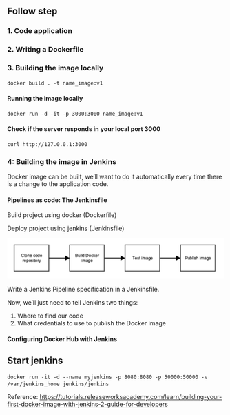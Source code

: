 ## Follow step

### 1. Code application

### 2. Writing a Dockerfile

### 3. Building the image locally

```
docker build . -t name_image:v1
```

#### Running the image locally

```
docker run -d -it -p 3000:3000 name_image:v1
```

#### Check if the server responds in your local port 3000

```
curl http://127.0.0.1:3000
```

### 4: Building the image in Jenkins

Docker image can be built, we’ll want to do it automatically every time there is a change to the application code.

#### Pipelines as code: The Jenkinsfile

Build project using docker (Dockerfile)

Deploy project using jenkins (Jenkinsfile)

![alt text](vendor/images/docker-jenkins-1.png)

Write a Jenkins Pipeline specification in a Jenkinsfile.

Now, we’ll just need to tell Jenkins two things:

1. Where to find our code
2. What credentials to use to publish the Docker image

#### Configuring Docker Hub with Jenkins

## Start jenkins

```
docker run -it -d --name myjenkins -p 8080:8080 -p 50000:50000 -v /var/jenkins_home jenkins/jenkins
```

Reference: https://tutorials.releaseworksacademy.com/learn/building-your-first-docker-image-with-jenkins-2-guide-for-developers
